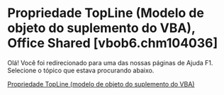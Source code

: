 
# Propriedade TopLine (Modelo de objeto do suplemento do VBA), Office Shared [vbob6.chm104036]

Olá! Você foi redirecionado para uma das nossas páginas de Ajuda F1. Selecione o tópico que estava procurando abaixo.

[Propriedade TopLine (modelo de objeto do suplemento do VBA)](http://msdn.microsoft.com/library/828ffefe-b76f-c58b-0558-c4e2b3f4c2e2%28Office.15%29.aspx)
